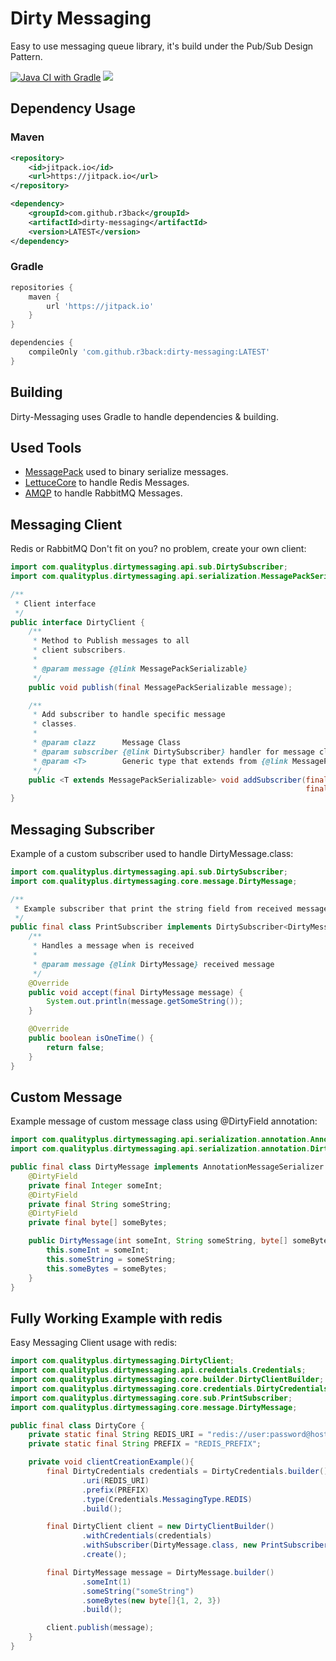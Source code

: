 # Dirty Messaging
Easy to use messaging queue library, it's build under the Pub/Sub Design Pattern.

[![Java CI with Gradle](https://github.com/r3back/dirty-messaging/actions/workflows/gradle.yml/badge.svg)](https://github.com/r3back/dirty-messaging/actions/workflows/gradle.yml)
[![](https://jitpack.io/v/r3back/dirty-messaging.svg)](https://jitpack.io/#r3back/dirty-messaging)

## Dependency Usage

### Maven

```xml
<repository>
    <id>jitpack.io</id>
    <url>https://jitpack.io</url>
</repository>
```

```xml
<dependency>
    <groupId>com.github.r3back</groupId>
    <artifactId>dirty-messaging</artifactId>
    <version>LATEST</version>
</dependency>
```

### Gradle

```groovy
repositories {
    maven { 
        url 'https://jitpack.io' 
    }
}
```

```groovy
dependencies {
    compileOnly 'com.github.r3back:dirty-messaging:LATEST'
}
```

## Building
Dirty-Messaging uses Gradle to handle dependencies & building.

## Used Tools
* [MessagePack](https://github.com/msgpack/msgpack-java) used to binary serialize messages.
* [LettuceCore](https://github.com/lettuce-io/lettuce-core) to handle Redis Messages.
* [AMQP](https://github.com/rabbitmq/rabbitmq-java-client) to handle RabbitMQ Messages.

## Messaging Client
Redis or RabbitMQ Don't fit on you? no problem, create your own client:

```java
import com.qualityplus.dirtymessaging.api.sub.DirtySubscriber;
import com.qualityplus.dirtymessaging.api.serialization.MessagePackSerializable;

/**
 * Client interface
 */
public interface DirtyClient {
    /**
     * Method to Publish messages to all
     * client subscribers.
     *
     * @param message {@link MessagePackSerializable}
     */
    public void publish(final MessagePackSerializable message);

    /**
     * Add subscriber to handle specific message
     * classes.
     *
     * @param clazz      Message Class
     * @param subscriber {@link DirtySubscriber} handler for message class
     * @param <T>        Generic type that extends from {@link MessagePackSerializable}
     */
    public <T extends MessagePackSerializable> void addSubscriber(final Class<T> clazz,
                                                                  final DirtySubscriber<T> subscriber);
}
```

## Messaging Subscriber
Example of a custom subscriber used to handle DirtyMessage.class:

```java
import com.qualityplus.dirtymessaging.api.sub.DirtySubscriber;
import com.qualityplus.dirtymessaging.core.message.DirtyMessage;

/**
 * Example subscriber that print the string field from received message
 */
public final class PrintSubscriber implements DirtySubscriber<DirtyMessage> {
    /**
     * Handles a message when is received
     *
     * @param message {@link DirtyMessage} received message
     */
    @Override
    public void accept(final DirtyMessage message) {
        System.out.println(message.getSomeString());
    }

    @Override
    public boolean isOneTime() {
        return false;
    }
}
```

## Custom Message
Example message of custom message class using @DirtyField annotation:

```java
import com.qualityplus.dirtymessaging.api.serialization.annotation.AnnotationMessageSerializer;
import com.qualityplus.dirtymessaging.api.serialization.annotation.DirtyField;

public final class DirtyMessage implements AnnotationMessageSerializer {
    @DirtyField
    private final Integer someInt;
    @DirtyField
    private final String someString;
    @DirtyField
    private final byte[] someBytes;

    public DirtyMessage(int someInt, String someString, byte[] someBytes) {
        this.someInt = someInt;
        this.someString = someString;
        this.someBytes = someBytes;
    }
}
```

## Fully Working Example with redis
Easy Messaging Client usage with redis:

```java
import com.qualityplus.dirtymessaging.DirtyClient;
import com.qualityplus.dirtymessaging.api.credentials.Credentials;
import com.qualityplus.dirtymessaging.core.builder.DirtyClientBuilder;
import com.qualityplus.dirtymessaging.core.credentials.DirtyCredentials;
import com.qualityplus.dirtymessaging.core.sub.PrintSubscriber;
import com.qualityplus.dirtymessaging.core.message.DirtyMessage;

public final class DirtyCore {
    private static final String REDIS_URI = "redis://user:password@host:port";
    private static final String PREFIX = "REDIS_PREFIX";

    private void clientCreationExample(){
        final DirtyCredentials credentials = DirtyCredentials.builder()
                .uri(REDIS_URI)
                .prefix(PREFIX)
                .type(Credentials.MessagingType.REDIS)
                .build();

        final DirtyClient client = new DirtyClientBuilder()
                .withCredentials(credentials)
                .withSubscriber(DirtyMessage.class, new PrintSubscriber())
                .create();

        final DirtyMessage message = DirtyMessage.builder()
                .someInt(1)
                .someString("someString")
                .someBytes(new byte[]{1, 2, 3})
                .build();

        client.publish(message);
    }
}
```

